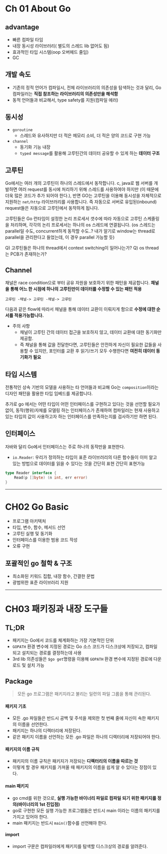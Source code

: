 # Ch 01 About Go

## advantage
- 빠른 컴파일 타임
- 내장 동시성 라이브러리( 별도의 스레드 lib 없어도 됨)
- 효과적인 타입 시스템(oop 오버헤드 줄임)
- GC

## 개발 속도

- 기존의 정적 언어가 컴파일시, 전체 라이브러리의 의존성을 탐색하는 것과 달리, Go 컴파일러는 **직접 참조하는 라이브러리의 의존성만을 해석함**
- 동적 언어들과 비교해서, type safety를 지원(컴파일 에러)

## 동시성

- `goroutine`
  - 스레드와 유사하지만 더 적은 메모리 소비, 더 적은 양의 코드로 구현 가능
- `channel`
  - 동기화 기능 내장
  - `typed message`를 활용해 고루틴간의 데이터 공유할 수 있게 하는 **데이터 구조**

## 고루틴

Go에서는 여러 개의 고루틴이 하나의 스레드에서 동작합니다. c, java로 웹 서버를 개발하면 여러 request를 동시에 처리하기 위해 스레드를 사용하여야 하지만 (이 때문에 더욱 많은 코드가 추가 되어야 한다.), 반면 GO는 고루틴을 이용해 동시성을 자체적으로 지원하는 `net/http` 라이브러리를 사용합니다. 즉 자동으로 서버로 유입된(inbound) request들은 자동으로 고루틴에서 동작하게 됩니다.

고루틴들은 Go 런타임이 설정한 논리 프로세서 갯수에 따라 자동으로 고루틴 스케줄링을 처리하며, 각각의 논리 프로세서는 하나의 os 스레드에 연결됩니다. (os 스레드는 parallel일 수도, concurrent하게 동작할 수도..? 내가 알기로 window는 thread로 parallel을 관리한다고 들었는데, 이 경우 parallel 가능할 듯)

Q) 고루틴들은 하나의 thread에서 context switching이 일어나는가?
Q) os thread는 PCB가 존재하는가?

## Channel
채널은 race condition으로 부터 공유 자원을 보호하기 위한 패턴을 제공합니다. **채널을 통해 어느 한 시점에 하나의 고루틴만이 데이터를 수정할 수 있는 패턴 적용**

`고루틴 -채널-> 고루틴 -채널-> 고루틴`

다음과 같은 flow에 따라서 채널을 통해 데이터 교환이 이뤄지게 함으로 **수정에 대한 순서를 적용가능합니다.**

- 주의 사항
  - 채널이 고루틴 간의 데이터 접근을 보호하지 않고, 데이터 교환에 대한 동기화만 제공함.
  - 즉 채널을 통해 값을 전달한다면, 고루틴들은 안전하게 자신이 필요한 값들을 사용할 수 있지만, 포인터를 교환 후 읽기/쓰기 모두 수행한다면 **여전히 데이터 동기화가 필요**

## 타입 시스템
전통적인 상속 기반의 모델을 사용하는 타 언어들과 비교해 Go는 `composition`이라는 디자인 패턴을 활용한 타입 임베드를 제공합니다.

추가로 go 에서는 어떤 타입이 어떤 인터페이스를 구현하고 있다는 것을 선언할 필요가 없이, 동작(행위)자체를 모델링 하는 인터페이스가 존재하여 컴파일러는 현재 사용하고 있는 타입의 값이 사용하고자 하는 인터페이스를 만족하는지를 검사하기만 하면 된다.

## 인터페이스
자바와 달리 Go에서 인터페이스는 주로 하나의 동작만을 표현한다.

- `io.Reader`: 우리가 정의하는 타입이 표준 라이브러리의 다른 함수들이 이미 알고 있는 방법으로 데이터를 읽을 수 있다는 것을 간단히 표현 간단히 표현가능

```go
type Reader interface {
    Read(p []byte) (n int, err error)
}
```


---

# CH02 Go Basic
- 프로그램 아키텍처
- 타입, 변수, 함수, 메서드 선언
- 고루틴 실행 및 동기화
- 인터페이스를 이용한 범용 코드 작성
- 오류 구현


## 포괄적인 go 철학 & 구조
- 최소화된 키워드 집합, 내장 함수, 간결한 문법
- 광범위한 표준 라이브러리 지원

---

# CH03 패키징과 내장 도구들

## TL;DR

- 패키지는 Go에서 코드를 체계화하는 가장 기본적인 단위
- `GOPATH` 환경 변수에 지정된 경로는 Go 소스 코드가 디스크상에 저장되고, 컴파일 되고 설치되는 경로를 결정하는데 사용
- 3rd lib 의존성들은 `$go get`명령을 이용해 `GOPATH` 환경 변수에 지정된 경로에 다운로드 및 설치 가능


## Package
> 모든 go 프로그램은 패키지라고 불리는 일련의 파일 그룹을 통해 관리된다.

#### 패키지 기초
- 모든 .go 파일들은 반드시 공백 및 주석을 제외한 첫 번째 줄에 자신이 속한 패키지의 이름을 선언한다.
- 패키지는 하나의 디렉터리에 저장된다.
- 같은 패키지 이름을 선언하는 모든 .go 파일은 하나의 디렉터리에 저장되어야 한다.

#### 패키지의 이름 규칙
- 패키지의 이름 규칙은 패키지가 저장되는 **디렉터리의 이름을 따르는 것**
- 이렇게 할 경우 패키지를 가져올 때 패키지의 이름을 쉽게 알 수 있다는 장점이 있다.

#### main 패키지
- go cmd를 위한 것으로, **실행 가능한 바이너리 파일로 컴파일 되기 위한 패키지를 정의(바이너리의 1st 진입점)**
- go로 구현한 모든 실행 가능한 프로그램들은 반드시 main 이라는 이름의 패키지를 가지고 있어야 한다.
- main 패키지는 반드시 `main()`함수를 선언해야 한다.

#### import
- import 구문은 컴파일러에게 패키지를 탐색할 디스크상의 경로를 알려준다.